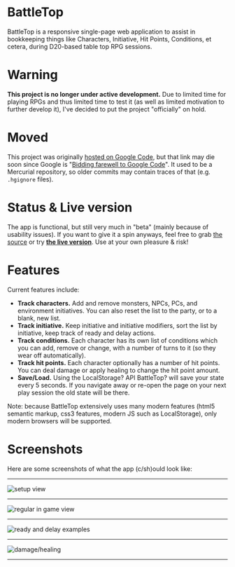 # BattleTop
BattleTop is a responsive single-page web application to assist in bookkeeping things like Characters, Initiative, Hit Points, Conditions, et cetera, during D20-based table top RPG sessions.

# Warning
**This project is no longer under active development.** Due to limited time for playing RPGs and thus limited time to test it (as well as limited motivation to further develop it), I've decided to put the project "officially" on hold.

# Moved
This project was originally [hosted on Google Code](https://code.google.com/p/battle-top/), but that link may die soon since Google is "[Bidding farewell to Google Code](http://google-opensource.blogspot.nl/2015/03/farewell-to-google-code.html)". It used to be a Mercurial repository, so older commits may contain traces of that (e.g. `.hgignore` files).

# Status & Live version
The app is functional, but still very much in "beta" (mainly because of usability issues). If you want to give it a spin anyways, feel free to grab [the source](https://github.com/jeroenheijmans/battle-top) or try **[the live version](http://battletop.jeroenheijmans.nl/)**. Use at your own pleasure & risk!

# Features
Current features include:

- **Track characters.** Add and remove monsters, NPCs, PCs, and environment initiatives. You can also reset the list to the party, or to a blank, new list.
- **Track initiative.** Keep initiative and initiative modifiers, sort the list by initiative, keep track of ready and delay actions.
- **Track conditions.** Each character has its own list of conditions which you can add, remove or change, with a number of turns to it (so they wear off automatically).
- **Track hit points.** Each character optionally has a number of hit points. You can deal damage or apply healing to change the hit point amount.
- **Save/Load.** Using the LocalStorage? API BattleTop? will save your state every 5 seconds. If you navigate away or re-open the page on your next play session the old state will be there.

Note: because BattleTop extensively uses many modern features (html5 semantic markup, css3 features, modern JS such as LocalStorage), only modern browsers will be supported.

# Screenshots
Here are some screenshots of what the app (c/sh)ould look like:

----------

![setup view](http://i.imgur.com/TUMtouO.png)

----------

![regular in game view](http://i.imgur.com/oFo1tFk.png)

----------

![ready and delay examples](http://i.imgur.com/hSocFt0.png)

----------

![damage/healing](http://i.imgur.com/yzEb4Rq.png)

----------